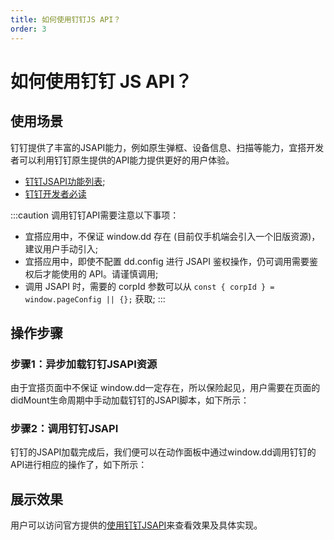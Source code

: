 ```yaml
---
title: 如何使用钉钉JS API？
order: 3
---
```


# 如何使用钉钉 JS API？

## 使用场景
钉钉提供了丰富的JSAPI能力，例如原生弹框、设备信息、扫描等能力，宜搭开发者可以利用钉钉原生提供的API能力提供更好的用户体验。

* [钉钉JSAPI功能列表](https://developers.dingtalk.com/document/app/jsapi-overview);
* [钉钉开发者必读](https://developers.dingtalk.com/document/app/read-before-development)

:::caution
调用钉钉API需要注意以下事项：
* 宜搭应用中，不保证 window.dd 存在 (目前仅手机端会引入一个旧版资源)，建议用户手动引入;
* 宜搭应用中，即使不配置 dd.config 进行 JSAPI 鉴权操作，仍可调用需要鉴权后才能使用的 API。请谨慎调用;
* 调用 JSAPI 时，需要的 corpId 参数可以从 ```const { corpId } = window.pageConfig || {};``` 获取;
:::

## 操作步骤

### 步骤1：异步加载钉钉JSAPI资源
由于宜搭页面中不保证 window.dd一定存在，所以保险起见，用户需要在页面的didMount生命周期中手动加载钉钉的JSAPI脚本，如下所示：


### 步骤2：调用钉钉JSAPI
钉钉的JSAPI加载完成后，我们便可以在动作面板中通过window.dd调用钉钉的API进行相应的操作了，如下所示：


## 展示效果

用户可以访问官方提供的[使用钉钉JSAPI](examples/dingTalkAPI.mdx)来查看效果及具体实现。